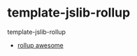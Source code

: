 # template-jslib-rollup
template-jslib-rollup


- [rollup awesome](https://github.com/rollup/awesome)
